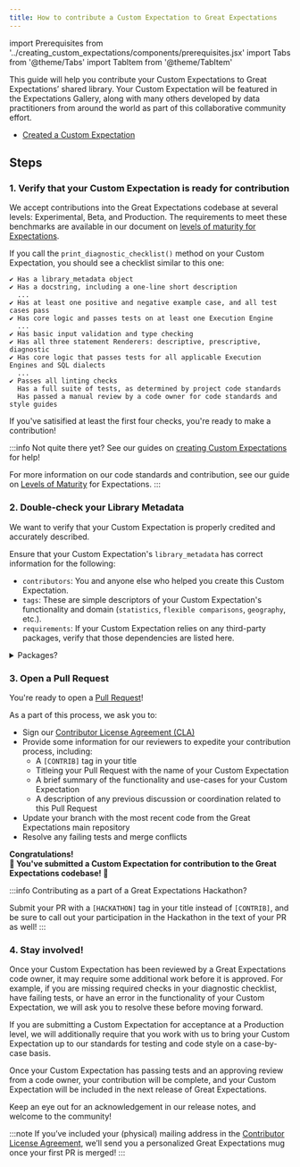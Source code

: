 ```yaml
---
title: How to contribute a Custom Expectation to Great Expectations
---
```

import Prerequisites from '../creating_custom_expectations/components/prerequisites.jsx'
import Tabs from '@theme/Tabs'
import TabItem from '@theme/TabItem'

This guide will help you contribute your Custom Expectations to Great Expectations’ shared library. Your Custom Expectation will be featured in the Expectations Gallery, 
along with many others developed by data practitioners from around the world as part of this collaborative community effort.

<Prerequisites>

  * [Created a Custom Expectation](../creating_custom_expectations/overview.md)

</Prerequisites>

## Steps

### 1. Verify that your Custom Expectation is ready for contribution

We accept contributions into the Great Expectations codebase at several levels: Experimental, Beta, and Production. The requirements to meet these benchmarks are available in our 
document on [levels of maturity for Expectations](../../../contributing/contributing_maturity.md).

If you call the `print_diagnostic_checklist()` method on your Custom Expectation, you should see a checklist similar to this one:

```
✔ Has a library_metadata object
✔ Has a docstring, including a one-line short description
  ...
✔ Has at least one positive and negative example case, and all test cases pass
✔ Has core logic and passes tests on at least one Execution Engine
  ...
✔ Has basic input validation and type checking
✔ Has all three statement Renderers: descriptive, prescriptive, diagnostic
✔ Has core logic that passes tests for all applicable Execution Engines and SQL dialects
  ...
✔ Passes all linting checks
  Has a full suite of tests, as determined by project code standards
  Has passed a manual review by a code owner for code standards and style guides
```

If you've satisified at least the first four checks, you're ready to make a contribution!

:::info
Not quite there yet? See our guides on [creating Custom Expectations](../creating_custom_expectations/overview.md) for help!

For more information on our code standards and contribution, see our guide on [Levels of Maturity](../../../contributing/contributing_maturity.md#contributing-expectations) for Expectations.
:::

### 2. Double-check your Library Metadata

We want to verify that your Custom Expectation is properly credited and accurately described. 

Ensure that your Custom Expectation's `library_metadata` has correct information for the following:

- `contributors`: You and anyone else who helped you create this Custom Expectation.
- `tags`: These are simple descriptors of your Custom Expectation's functionality and domain (`statistics`, `flexible comparisons`, `geography`, etc.).
- `requirements`: If your Custom Expectation relies on any third-party packages, verify that those dependencies are listed here.

<details>
<summary>Packages?</summary>
If you're interested in learning more about Custom Expectation Packages, see our <a href='/docs/contributing/contributing_package'>guide on packaging your Custom Expectations</a>.
<br/><br/>
Not contributing to a specifc package? Your Custom Expectation will be automatically published in the <a href="https://pypi.org/project/great-expectations-experimental/">PyPI package <inlineCode>great-expectations-experimental</inlineCode></a>. 
This package contains all of our Experimental community-contributed Custom Expectations, and is separate from the core <inlineCode>great-expectations</inlineCode> package.
</details>

### 3. Open a Pull Request

You're ready to open a [Pull Request](https://github.com/great-expectations/great_expectations/pulls)! 

As a part of this process, we ask you to:

- Sign our [Contributor License Agreement (CLA)](../../../contributing/contributing_misc.md#contributor-license-agreement-cla)
- Provide some information for our reviewers to expedite your contribution process, including:
  - A `[CONTRIB]` tag in your title
  - Titleing your Pull Request with the name of your Custom Expectation
  - A brief summary of the functionality and use-cases for your Custom Expectation
  - A description of any previous discussion or coordination related to this Pull Request
- Update your branch with the most recent code from the Great Expectations main repository
- Resolve any failing tests and merge conflicts


<div style={{"text-align":"center"}}>  
<p style={{"color":"#8784FF","font-size":"1.4em"}}><b>  
Congratulations!<br/>&#127881; You've submitted a Custom Expectation for contribution to the Great Expectations codebase! &#127881;  
</b></p>  
</div>

:::info
Contributing as a part of a Great Expectations Hackathon?

Submit your PR with a `[HACKATHON]` tag in your title instead of `[CONTRIB]`, and be sure to call out your 
participation in the Hackathon in the text of your PR as well!
:::

### 4. Stay involved!

Once your Custom Expectation has been reviewed by a Great Expectations code owner, it may require some 
additional work before it is approved. For example, if you are missing required checks in your diagnostic checklist, have failing tests, 
or have an error in the functionality of your Custom Expectation, we will ask you to resolve these before moving forward. 

If you are submitting a Custom Expectation for acceptance at a Production level, we will additionally require that you work with us to bring your Custom Expectation 
up to our standards for testing and code style on a case-by-case basis.

Once your Custom Expectation has passing tests and an approving review from a code owner, your contribution will be complete, and your Custom Expectation 
will be included in the next release of Great Expectations. 

Keep an eye out for an acknowledgement in our release notes, and welcome to the community!

:::note
If you’ve included your (physical) mailing address in the [Contributor License Agreement](../../../contributing/contributing_misc.md#contributor-license-agreement-cla), 
we’ll send you a personalized Great Expectations mug once your first PR is merged!
:::
